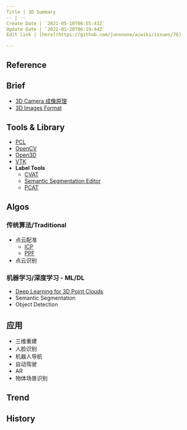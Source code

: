 ```yaml
---
Title | 3D Summary
-- | --
Create Date | `2021-05-10T06:55:43Z`
Update Date | `2022-01-20T06:19:44Z`
Edit link | [here](https://github.com/junxnone/aiwiki/issues/76)

---
```

## Reference

## Brief

- [3D Camera 成像原理](/3D_Camera_成像原理)
- [3D Images Format](/3D_Images)

## Tools & Library
- [PCL](/PCL_Summary)
- [OpenCV](https://github.com/opencv/opencv/tree/master/modules/calib3d)
- [Open3D](https://github.com/intel-isl/Open3D)
- [VTK](https://github.com/Kitware/VTK)
- **Label Tools**
  - [CVAT](https://github.com/openvinotoolkit/cvat) 
  - [Semantic Segmentation Editor](https://github.com/MR-520DAI/semantic-segmentation-editor)
  - [PCAT](https://github.com/halostorm/PCAT_open_source)

## Algos

### 传统算法/Traditional

- 点云配准
  - [ICP](3D_Algos_ICP)
  - [PPF](/3D_Algos_PPF)
- 点云识别

### 机器学习/深度学习 - ML/DL
- [Deep Learning for 3D Point Clouds](/Deep_Learning_for_3D_Point_Clouds)
- Semantic Segmentation
- Object Detection



## 应用
- 三维重建
- 人脸识别
- 机器人导航
- 自动驾驶
- AR
- 物体场景识别



## Trend

## History

